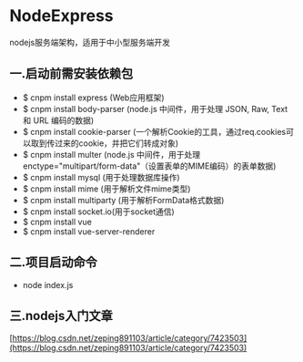 # NodeExpress
nodejs服务端架构，适用于中小型服务端开发

## 一.启动前需安装依赖包
- $ cnpm install express (Web应用框架)
- $ cnpm install body-parser (node.js 中间件，用于处理 JSON, Raw, Text 和 URL 编码的数据)
- $ cnpm install cookie-parser (一个解析Cookie的工具，通过req.cookies可以取到传过来的cookie，并把它们转成对象)
- $ cnpm install multer (node.js 中间件，用于处理 enctype="multipart/form-data"（设置表单的MIME编码）的表单数据)
- $ cnpm install mysql (用于处理数据库操作)
- $ cnpm install mime (用于解析文件mime类型)
- $ cnpm install multiparty (用于解析FormData格式数据)
- $ cnpm install socket.io(用于socket通信)
- $ cnpm install vue
- $ cnpm install vue-server-renderer

## 二.项目启动命令
- node index.js

## 三.nodejs入门文章
[https://blog.csdn.net/zeping891103/article/category/7423503](https://blog.csdn.net/zeping891103/article/category/7423503)
